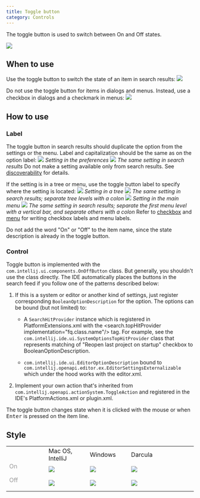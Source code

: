 ```yaml
---
title: Toggle button
category: Controls
---
```

The toggle button is used to switch between On and Off states.

![]({{site.baseurl}}/images/toggle_button/example.png)

## When to use

Use the toggle button to switch the state of an item in search results:
    ![]({{site.baseurl}}/images/toggle_button/example_se.png)


Do not use the toggle button for items in dialogs and menus. Instead, use a checkbox in dialogs and a checkmark in menus:
   ![]({{site.baseurl}}/images/toggle_button/when_to_use_dialog_or_menu.png)


## How to use

### Label
The toggle button in search results should duplicate the option from the settings or the menu. Label and capitalization should be the same as on the option label:
    ![]({{site.baseurl}}/images/toggle_button/label_checkbox.png)
    *Setting in the preferences*
    ![]({{site.baseurl}}/images/toggle_button/label_checkbox_se.png)
    *The same setting in search results*
Do not make a setting available only from search results. See [discoverability]({{site.baseurl}}/principles/Discoverability) for details.

If the setting is in a tree or menu, use the toggle button label to specify where the setting is located:
    ![]({{site.baseurl}}/images/toggle_button/label_tree.png)
*Setting in a tree*
    ![]({{site.baseurl}}/images/toggle_button/label_tree_se.png)
*The same setting in search results; separate tree levels with a colon*
    ![]({{site.baseurl}}/images/toggle_button/label_menu.png)
*Setting in the main menu*
    ![]({{site.baseurl}}/images/toggle_button/label_menu_se.png)
*The same setting in search results; separate the first menu level with a vertical bar, and separate others with a colon*
    Refer to [checkbox]({{site.baseurl}}/controls/checkbox) and [menu]({{site.baseurl}}/controls/menu_list) for writing checkbox labels and menu labels.

Do not add the word "On" or "Off" to the item name, since the state description is already in the toggle button.


### Control
Toggle button is implemented with the `com.intellij.ui.components.OnOffButton` class. But generally, you shouldn't use the class directly. The IDE automatically places the buttons in the search feed if you follow one of the patterns described below:


1. If this is a system or editor or another kind of settings, just register corresponding `BooleanOptionDescription` for the option. The options can be bound (but not limited) to:

   - A `SearchHitProvider` instance which is registered in PlatformExtensions.xml with the <search.topHitProvider implementation="fq.class.name"/> tag. For example, see the `com.intellij.ide.ui.SystemOptionsTopHitProvider` class that represents matching of "Reopen last project on startup" checkbox to BooleanOptionDescription.

   - `com.intellij.ide.ui.EditorOptionDescription` bound to `com.intellij.openapi.editor.ex.EditorSettingsExternalizable` which under the hood works with the editor.xml.
2. Implement your own action that's inherited from `com.intellij.openapi.actionSystem.ToggleAction` and registered in the IDE's PlatformActions.xml or plugin.xml.



The toggle button changes state when it is clicked with the mouse or when <kbd>Enter</kbd> is pressed on the item line.


## Style

<table>
<col width="21%">
<col width="22%">
<col width="22%">
<col width="22%">
<col width="22%">
    <tr>
        <td>  </td>
        <td style="margin-left: 20px"> Mac OS, IntelliJ </td>
        <td> Windows </td>
        <td> Darcula </td>
    </tr>
    <tr>
        <td> <p style="color: #999999; margin-top: -5px;"> On </p></td>
        <td> <img src="{{site.baseurl}}/images/toggle_button/on_mac.png" style="margin: -5px 0 0 0"></td>
        <td> <img src="{{site.baseurl}}/images/toggle_button/on_win.png" style="margin: -5px 0 0 0"></td>
        <td> <img src="{{site.baseurl}}/images/toggle_button/on_dark.png" style="margin: -5px 0 0 0"></td>
    </tr>
    <tr>
        <td> <p style="color: #999999; margin-top: -5px;"> Off </p></td>
        <td> <img src="{{site.baseurl}}/images/toggle_button/off_mac.png" style="margin: -5px 0 0 0"></td>
        <td> <img src="{{site.baseurl}}/images/toggle_button/off_win.png" style="margin: -5px 0 0 0"></td>
        <td> <img src="{{site.baseurl}}/images/toggle_button/off_dark.png" style="margin: -5px 0 0 0"></td>
    </tr>
</table>

